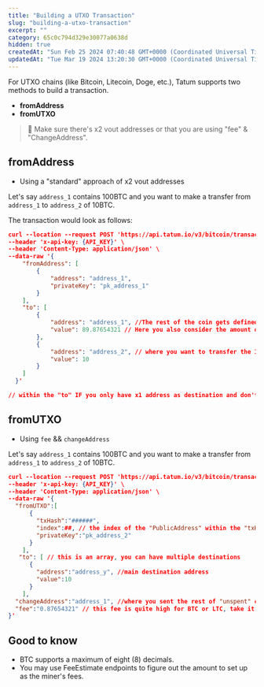 ```yaml
---
title: "Building a UTXO Transaction"
slug: "building-a-utxo-transaction"
excerpt: ""
category: 65c0c794d329e30077a0638d
hidden: true
createdAt: "Sun Feb 25 2024 07:40:48 GMT+0000 (Coordinated Universal Time)"
updatedAt: "Tue Mar 19 2024 13:20:30 GMT+0000 (Coordinated Universal Time)"
---
```

For UTXO chains (like Bitcoin, Litecoin, Doge, etc.), Tatum supports two methods to build a transaction.

- **fromAddress**
- **fromUTXO**

> 📘 Make sure there's x2 vout addresses or that you are using "fee" & "ChangeAddress".

## fromAddress

- Using a "standard" approach of x2 vout addresses

Let's say `address_1` contains 100BTC and you want to make a transfer from `address_1` to `address_2` of 10BTC.

The transaction would look as follows:

```json cURL
curl --location --request POST 'https://api.tatum.io/v3/bitcoin/transaction' \
--header 'x-api-key: {API_KEY}' \
--header 'Content-Type: application/json' \
--data-raw '{
    "fromAddress": [
        {
            "address": "address_1",
            "privateKey": "pk_address_1"
        }
    ],
    "to": [
        {
            "address": "address_1", //The rest of the coin gets defined to be sent back to the sender address.
            "value": 89.87654321 // Here you also consider the amount of "fee" you will allocate for the "miners"
        },
        {
            "address": "address_2", // where you want to transfer the 10BTC
            "value": 10
        }
    ]
  }'

// within the "to" IF you only have x1 address as destination and don't specify where the rest of the coins go, the blockchain considers that amount as the "fee" to be given to the miners!
```

## fromUTXO

- Using `fee` && `changeAddress`

Let's say `address_1` contains 100BTC and you want to make a transfer from `address_1` to `address_2` of 10BTC.

```json cURL
curl --location --request POST 'https://api.tatum.io/v3/bitcoin/transaction' \
--header 'x-api-key: {API_KEY}' \
--header 'Content-Type: application/json' \
--data-raw '{
  "fromUTXO":[
      {
        "txHash":"######",
        "index":##, // the index of the "PublicAddress" within the "txHash"
        "privateKey":"pk_address_2"
      }
    ],
   "to": [ // this is an array, you can have multiple destinations
      {
        "address":"address_y", //main destination address
        "value":10
      }
    ],
  "changeAddress":"address_1", //where you sent the rest of "unspent" coin
  "fee":"0.87654321" // this fee is quite high for BTC or LTC, take it as an example.
}'
```

## Good to know

- BTC supports a maximum of eight (8) decimals.
- You may use FeeEstimate endpoints to figure out the amount to set up as the miner's fees.
